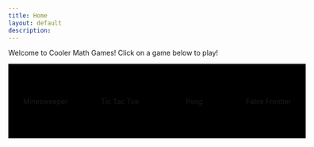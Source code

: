 ```yaml
---
title: Home
layout: default
description: 
---
```

<style>
.home-container { 
    width: 600px; 
    height: 300px;
    right: 0px;

    display: grid;
    grid-template-columns: repeat(4, 1fr); 
    grid-template-rows: repeat(4, 1fr);
    gap: 0px 0px;
}

.home-gamebutton {
    width: 150px;
    height: 150px;
    border-radius: 0px;
    background-color: #000000;
    border: 0px solid black;
    font-size: 1.5fem;

    display: flex;
    justify-content: center;
    align-items: center;

    grid-column: span 1;
    grid-row: span 1;

    transition: all 0s; 
}

.home-gamebutton:hover {
    background-color: #373737;
}
</style>

Welcome to Cooler Math Games! Click on a game below to play!
<div class="home-container">
    <div class="home-gamebutton" id="minesweeper"> Minesweeper</div>
    <div class="home-gamebutton" id="tictactoe"> Tic Tac Toe</div>
    <div class="home-gamebutton" id="pong">Pong</div>
    <div class="home-gamebutton" id="fablefrontier">Fable Frontier</div>

<script>
document.getElementById("minesweeper").style.backgroundImage = "url('minesweeper.jpg')"
</script>